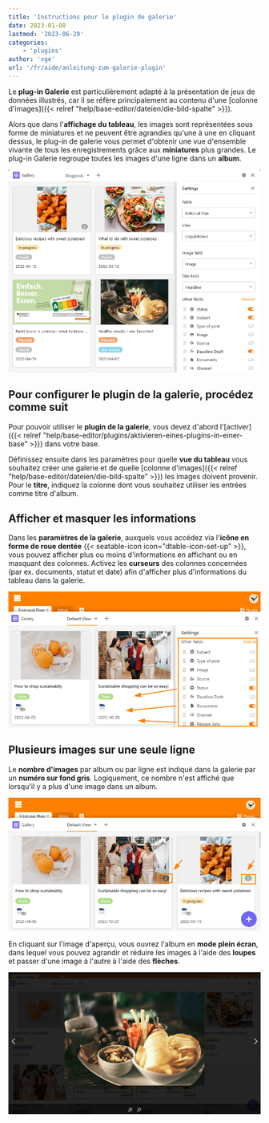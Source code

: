 ```yaml
---
title: 'Instructions pour le plugin de galerie'
date: 2023-01-08
lastmod: '2023-06-29'
categories:
    - 'plugins'
author: 'vge'
url: '/fr/aide/anleitung-zum-galerie-plugin'
---
```


Le **plug-in Galerie** est particulièrement adapté à la présentation de jeux de données illustrés, car il se réfère principalement au contenu d'une [colonne d'images]({{< relref "help/base-editor/dateien/die-bild-spalte" >}}).

Alors que dans l'**affichage du tableau**, les images sont représentées sous forme de miniatures et ne peuvent être agrandies qu'une à une en cliquant dessus, le plug-in de galerie vous permet d'obtenir une vue d'ensemble vivante de tous les enregistrements grâce aux **miniatures** plus grandes. Le plug-in Galerie regroupe toutes les images d'une ligne dans un **album**.

![Plugin de la galerie](images/Galerie-Plugin.png)

## Pour configurer le plugin de la galerie, procédez comme suit

Pour pouvoir utiliser le **plugin de la galerie**, vous devez d'abord l'[activer]({{< relref "help/base-editor/plugins/aktivieren-eines-plugins-in-einer-base" >}}) dans votre base.

Définissez ensuite dans les paramètres pour quelle **vue du tableau** vous souhaitez créer une galerie et de quelle [colonne d'images]({{< relref "help/base-editor/dateien/die-bild-spalte" >}}) les images doivent provenir. Pour le **titre**, indiquez la colonne dont vous souhaitez utiliser les entrées comme titre d'album.

## Afficher et masquer les informations

Dans les **paramètres de la galerie**, auxquels vous accédez via l'**icône en forme de roue dentée** {{< seatable-icon icon="dtable-icon-set-up" >}}, vous pouvez afficher plus ou moins d'informations en affichant ou en masquant des colonnes. Activez les **curseurs** des colonnes concernées (par ex. documents, statut et date) afin d'afficher plus d'informations du tableau dans la galerie.

![](images/galerie-plugin.png)

## Plusieurs images sur une seule ligne

Le **nombre d'images** par album ou par ligne est indiqué dans la galerie par un **numéro sur fond gris**. Logiquement, ce nombre n'est affiché que lorsqu'il y a plus d'une image dans un album.

![Plugin de galerie numéro gris](images/graue-nummer.png)

En cliquant sur l'image d'aperçu, vous ouvrez l'album en **mode plein écran**, dans lequel vous pouvez agrandir et réduire les images à l'aide des **loupes** et passer d'une image à l'autre à l'aide des **flèches**.

![Mode plein écran dans le plug-in de la galerie](images/Vollbildmodus-im-Galerie-Plugin.png)
